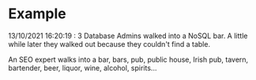 # Example

<!-- replace-with-date starts -->
13/10/2021 16:20:19 : 3 Database Admins walked into a NoSQL bar. A little while later they walked out because they couldn't find a table.
<!-- replace-with-date ends -->

<!-- replace-with-joke starts -->
An SEO expert walks into a bar, bars, pub, public house, Irish pub, tavern, bartender, beer, liquor, wine, alcohol, spirits...
<!-- replace-with-joke ends -->